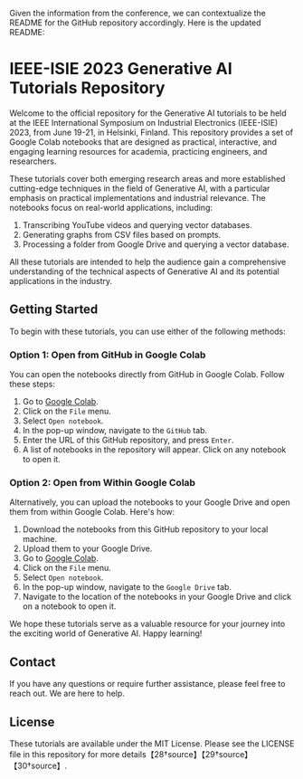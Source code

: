 Given the information from the conference, we can contextualize the README for the GitHub repository accordingly. Here is the updated README:

# IEEE-ISIE 2023 Generative AI Tutorials Repository

Welcome to the official repository for the Generative AI tutorials to be held at the IEEE International Symposium on Industrial Electronics (IEEE-ISIE) 2023, from June 19-21, in Helsinki, Finland. This repository provides a set of Google Colab notebooks that are designed as practical, interactive, and engaging learning resources for academia, practicing engineers, and researchers.

These tutorials cover both emerging research areas and more established cutting-edge techniques in the field of Generative AI, with a particular emphasis on practical implementations and industrial relevance. The notebooks focus on real-world applications, including:

1. Transcribing YouTube videos and querying vector databases.
2. Generating graphs from CSV files based on prompts.
3. Processing a folder from Google Drive and querying a vector database.

All these tutorials are intended to help the audience gain a comprehensive understanding of the technical aspects of Generative AI and its potential applications in the industry.

## Getting Started

To begin with these tutorials, you can use either of the following methods:

### Option 1: Open from GitHub in Google Colab

You can open the notebooks directly from GitHub in Google Colab. Follow these steps:

1. Go to [Google Colab](https://colab.research.google.com/).
2. Click on the `File` menu.
3. Select `Open notebook`.
4. In the pop-up window, navigate to the `GitHub` tab.
5. Enter the URL of this GitHub repository, and press `Enter`.
6. A list of notebooks in the repository will appear. Click on any notebook to open it.

### Option 2: Open from Within Google Colab

Alternatively, you can upload the notebooks to your Google Drive and open them from within Google Colab. Here's how:

1. Download the notebooks from this GitHub repository to your local machine.
2. Upload them to your Google Drive.
3. Go to [Google Colab](https://colab.research.google.com/).
4. Click on the `File` menu.
5. Select `Open notebook`.
6. In the pop-up window, navigate to the `Google Drive` tab.
7. Navigate to the location of the notebooks in your Google Drive and click on a notebook to open it.

We hope these tutorials serve as a valuable resource for your journey into the exciting world of Generative AI. Happy learning!

## Contact

If you have any questions or require further assistance, please feel free to reach out. We are here to help.

## License

These tutorials are available under the MIT License. Please see the LICENSE file in this repository for more details【28†source】【29†source】【30†source】.
